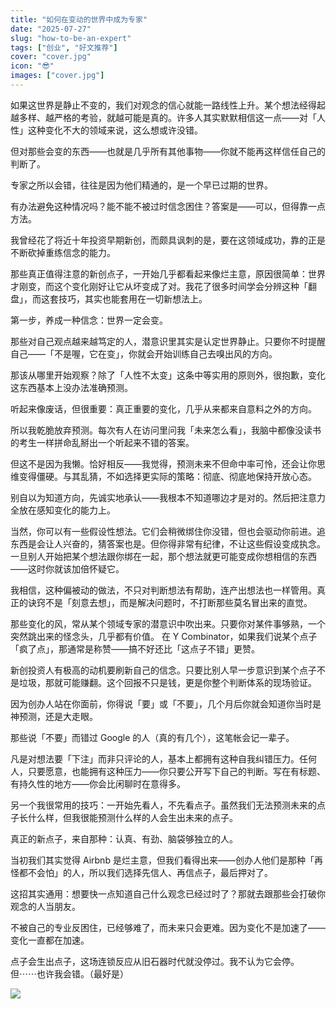 ```yaml
---
title: "如何在变动的世界中成为专家"
date: "2025-07-27"
slug: "how-to-be-an-expert"
tags: ["创业", "好文推荐"]
cover: "cover.jpg"
icon: "😎"
images: ["cover.jpg"]
---
```

如果这世界是静止不变的，我们对观念的信心就能一路线性上升。某个想法经得起越多样、越严格的考验，就越可能是真的。许多人其实默默相信这一点——对「人性」这种变化不大的领域来说，这么想或许没错。



但对那些会变的东西——也就是几乎所有其他事物——你就不能再这样信任自己的判断了。



专家之所以会错，往往是因为他们精通的，是一个早已过期的世界。



有办法避免这种情况吗？能不能不被过时信念困住？答案是——可以，但得靠一点方法。



我曾经花了将近十年投资早期新创，而颇具讽刺的是，要在这领域成功，靠的正是不断砍掉重练信念的能力。



那些真正值得注意的新创点子，一开始几乎都看起来像烂主意，原因很简单：世界才刚变，而这个变化刚好让它从坏变成了对。我花了很多时间学会分辨这种「翻盘」，而这套技巧，其实也能套用在一切新想法上。



第一步，养成一种信念：世界一定会变。



那些对自己观点越来越笃定的人，潜意识里其实是认定世界静止。只要你不时提醒自己——「不是喔，它在变」，你就会开始训练自己去嗅出风的方向。



那该从哪里开始观察？除了「人性不太变」这条中等实用的原则外，很抱歉，变化这东西基本上没办法准确预测。



听起来像废话，但很重要：真正重要的变化，几乎从来都来自意料之外的方向。



所以我乾脆放弃预测。每次有人在访问里问我「未来怎么看」，我脑中都像没读书的考生一样拼命乱掰出一个听起来不错的答案。



但这不是因为我懒。恰好相反——我觉得，预测未来不但命中率可怜，还会让你思维变得僵硬。与其乱猜，不如选择更实际的策略：彻底、彻底地保持开放心态。



别自以为知道方向，先诚实地承认——我根本不知道哪边才是对的。然后把注意力全放在感知变化的能力上。



当然，你可以有一些假设性想法。它们会稍微绑住你没错，但也会驱动你前进。追东西是会让人兴奋的，猜答案也是。但你得非常有纪律，不让这些假设变成执念。
一旦别人开始把某个想法跟你绑在一起，那个想法就更可能变成你想相信的东西——这时你就该加倍怀疑它。



我相信，这种偏被动的做法，不只对判断想法有帮助，连产出想法也一样管用。真正的诀窍不是「刻意去想」，而是解决问题时，不打断那些莫名冒出来的直觉。



那些变化的风，常从某个领域专家的潜意识中吹出来。只要你对某件事够熟，一个突然跳出来的怪念头，几乎都有价值。
在 Y Combinator，如果我们说某个点子「疯了点」，那通常是称赞——搞不好还比「这点子不错」更赞。



新创投资人有极高的动机要刷新自己的信念。只要比别人早一步意识到某个点子不是垃圾，那就可能赚翻。这个回报不只是钱，更是你整个判断体系的现场验证。



因为创办人站在你面前，你得说「要」或「不要」，几个月后你就会知道你当时是神预测，还是大走眼。



那些说「不要」而错过 Google 的人（真的有几个），这笔帐会记一辈子。



凡是对想法要「下注」而非只评论的人，基本上都拥有这种自我纠错压力。任何人，只要愿意，也能拥有这种压力——你只要公开写下自己的判断。写在有标题、有持久性的地方——你会比闲聊时在意得多。



另一个我很常用的技巧：一开始先看人，不先看点子。虽然我们无法预测未来的点子长什么样，但我很能预测什么样的人会生出未来的点子。



真正的新点子，来自那种：认真、有劲、脑袋够独立的人。



当初我们其实觉得 Airbnb 是烂主意，但我们看得出来——创办人他们是那种「再怪都不会怕」的人，所以我们选择先信人、再信点子，最后押对了。



这招其实通用：想要快一点知道自己什么观念已经过时了？那就去跟那些会打破你观念的人当朋友。



不被自己的专业反困住，已经够难了，而未来只会更难。因为变化不是加速了——变化一直都在加速。



点子会生出点子，这场连锁反应从旧石器时代就没停过。我不认为它会停。
但⋯⋯也许我会错。（最好是）




![](https://prod-files-secure.s3.us-west-2.amazonaws.com/112d0858-5090-4d34-a606-b75eb8d65fd2/46476355-9cf3-4e99-9b7a-3531bc426380/1000202064.png?X-Amz-Algorithm=AWS4-HMAC-SHA256&X-Amz-Content-Sha256=UNSIGNED-PAYLOAD&X-Amz-Credential=ASIAZI2LB466ZLB3PUYQ%2F20251008%2Fus-west-2%2Fs3%2Faws4_request&X-Amz-Date=20251008T064502Z&X-Amz-Expires=3600&X-Amz-Security-Token=IQoJb3JpZ2luX2VjEB8aCXVzLXdlc3QtMiJHMEUCIAd%2F3Z65Ym2eGZWermrRxr8CbT99T%2Bsoz%2FCoxNYDF2PcAiEAx8o0ZTzKjwmIUA9LFwQPOGSnqZ0%2FrxmkzfgmLFfkEu0qiAQIuP%2F%2F%2F%2F%2F%2F%2F%2F%2F%2FARAAGgw2Mzc0MjMxODM4MDUiDIn8oL6oOb3%2FqrX%2FASrcA1s%2FOEtDkawSFyulW0rL%2B9paC%2BXh3txhqPcMKhAKxxlULZWPnu1jDFQL8VJYbIuedc7pjGJXJbIQ%2FiirEvz0GxbCzYQFOtYh1lokQahnfZi0Z0Xl2syOPt%2BjMSSvUIdcU7hC1B5Px3PLUqIRUDr6AVdj7nngowhllVFPe5s0J0s473rIF1iRxOStqf3DPa8OESGwVGpsyWBrqoZVpFABVdZBlSePpM78tnRbzgg8gLJo5ZSVQMwMZZiyPnzEHKRMCEtDhD7W5%2B1aI5xlFfO00RkHzIHBzubE0HOwujJbWi5%2BlG1NxmIvUNV0kRawJH%2F5K2D%2Fuk9faPu%2BKynZkFUbEE8oDewMh5lRddvrj%2FbIvE%2FjGeiXhM1NI5l%2BOVhYx2R%2BpI0jX60i53ENl1vNj1A6VYxcPVDOsK%2Bht0bw42FlfI5VA5WBqNUgo2ww06Sx%2FpP%2BaKdebRhjB3GK9De22IxHy9xKt7ff2yA043m3ZFTdAdjyKKIf3jMFBWu62ahcCErqv5N%2BhbaHyK1vrz0xjg0uYCoXQHky4NrsiLoXSRMNDf5wXChqFy%2B%2B%2FjlPi7rAaa57yKhQp6Vv%2B79BSHURia6%2FhqsECVOJdctzJhPqyfMXKZDeKH0CzMpKNFUmkIbVMN6NmMcGOqUBTTjldh4IXtRpDymaj8s9gIkfozW5YTh8oHDxV3f8ZHQOX3dKYGDBvgE%2FoBgGGlU3k0JEvNvNHvkLXWOGPKW%2FY2fFkz72SyGIC%2BzhemurfAu1ezmDKEynervUABXvn8q4iGGwsdIk7UkHlNJxXkGOxnMBg6%2F3rbf5nt1GL903YjU%2B8CksENwQM6k8qVKj9PNptMJodMPdSppdtTMQydUZjq%2Fj5jql&X-Amz-Signature=3fe7c6354a710467c2cf976622f3d5d251116062cbd82ab421b54be7cfd50add&X-Amz-SignedHeaders=host&x-amz-checksum-mode=ENABLED&x-id=GetObject)

